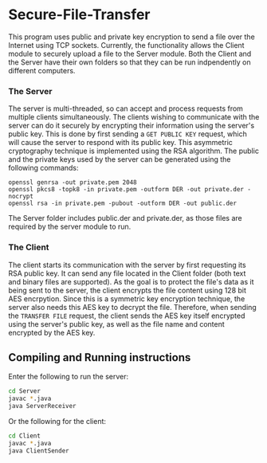 # Secure-File-Transfer
This program uses public and private key encryption to send a file over the Internet using TCP sockets. Currently, the functionality allows the Client module to securely upload a file to the Server module. Both the Client and the Server have their own folders so that they can be run indpendently on different computers.  

### The Server
The server is multi-threaded, so can accept and process requests from multiple clients simultaneously. The clients wishing to communicate with the server can do it securely by encrypting their information using the server's public key. This is done by first sending a ```GET PUBLIC KEY``` request, which will cause the server to respond with its public key. This asymmetric cryptography technique is implemented using the RSA algorithm. The public and the private keys used by the server can be generated using the following commands:
``` 
openssl genrsa -out private.pem 2048
openssl pkcs8 -topk8 -in private.pem -outform DER -out private.der -nocrypt
openssl rsa -in private.pem -pubout -outform DER -out public.der
```
The Server folder includes public.der and private.der, as those files are required by the server module to run.

### The Client
The client starts its communication with the server by first requesting its RSA public key. It can send any file located in the Client folder (both text and binary files are supported). As the goal is to protect the file's data as it being sent to the server, the client encrypts the file content using 128 bit AES encrpytion. Since this is a symmetric key encryption technique, the server also needs this AES key to decrypt the file. Therefore, when sending the ```TRANSFER FILE``` request,  the client sends the AES key itself encrypted using the server's public key, as well as the file name and content encrypted by the AES key.

## Compiling and Running instructions
Enter the following to run the server:  
```bash
cd Server  
javac *.java  
java ServerReceiver
```
Or the following for the client:
```bash
cd Client
javac *.java
java ClientSender
```
